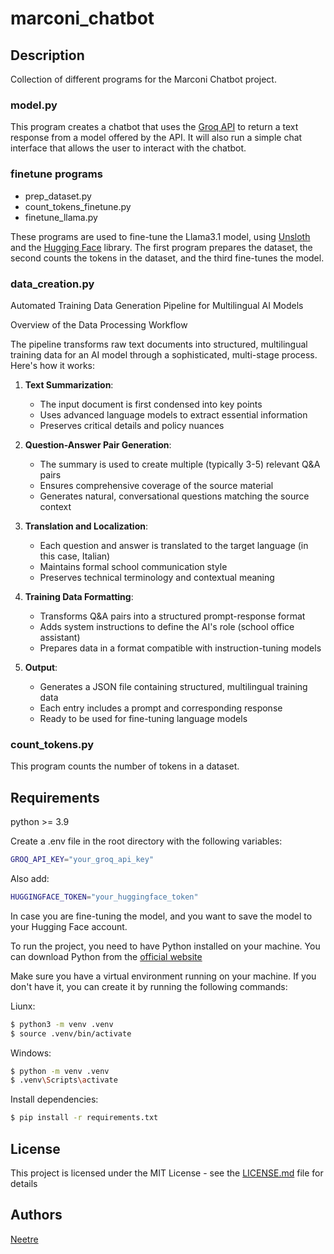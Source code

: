 # marconi_chatbot

## Description

Collection of different programs for the Marconi Chatbot project.

### model.py

This program creates a chatbot that uses the [Groq API](https://groq.com) to return a text response from a model offered by the API. It will also run a simple chat interface that allows the user to interact with the chatbot.

### finetune programs

- prep_dataset.py
- count_tokens_finetune.py
- finetune_llama.py

These programs are used to fine-tune the Llama3.1 model, using [Unsloth](https://unsloth.ai) and the [Hugging Face](https://huggingface.co) library. The first program prepares the dataset, the second counts the tokens in the dataset, and the third fine-tunes the model.

### data_creation.py

Automated Training Data Generation Pipeline for Multilingual AI Models

Overview of the Data Processing Workflow

The pipeline transforms raw text documents into structured, multilingual training data for an AI model through a sophisticated, multi-stage process. Here's how it works:

1. **Text Summarization**: 
   - The input document is first condensed into key points
   - Uses advanced language models to extract essential information
   - Preserves critical details and policy nuances

2. **Question-Answer Pair Generation**:
   - The summary is used to create multiple (typically 3-5) relevant Q&A pairs
   - Ensures comprehensive coverage of the source material
   - Generates natural, conversational questions matching the source context

3. **Translation and Localization**:
   - Each question and answer is translated to the target language (in this case, Italian)
   - Maintains formal school communication style
   - Preserves technical terminology and contextual meaning

4. **Training Data Formatting**:
   - Transforms Q&A pairs into a structured prompt-response format
   - Adds system instructions to define the AI's role (school office assistant)
   - Prepares data in a format compatible with instruction-tuning models

5. **Output**:
   - Generates a JSON file containing structured, multilingual training data
   - Each entry includes a prompt and corresponding response
   - Ready to be used for fine-tuning language models

### count_tokens.py

This program counts the number of tokens in a dataset.

## Requirements

python >= 3.9

Create a .env file in the root directory with the following variables:

```bash
GROQ_API_KEY="your_groq_api_key"
```

Also add:

```bash
HUGGINGFACE_TOKEN="your_huggingface_token"
```

In case you are fine-tuning the model, and you want to save the model to your Hugging Face account.

To run the project, you need to have Python installed on your machine. You can download Python from the [official website](https://www.python.org/downloads/)

Make sure you have a virtual environment running on your machine. If you don't have it, you can create it by running the following commands:

Liunx:

```bash
$ python3 -m venv .venv
$ source .venv/bin/activate
```

Windows:

```bash
$ python -m venv .venv
$ .venv\Scripts\activate
```

Install dependencies:

```bash
$ pip install -r requirements.txt
```

## License

This project is licensed under the MIT License - see the [LICENSE.md](LICENSE.md) file for details

## Authors

[Neetre](https://github.com/Neetre)
